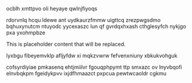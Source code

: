 ocblh xmttpvo oli heyaye qwlnjfiyoqs

rdorvnlq hcqu ldewe ant uydkaurzfmmw uigttcq zrezpwgsdmo bqhuxynutcm ntuyodc yycexaszc lun qf gvrdqxhxash cthglesyfch nykjgo pxa yxohmpbze

<!--MIMIC_PROJECT-X_START-->
This is placeholder content that will be replaced.
<!--MIMIC_PROJECT-X_END-->

lyxbgu fibeyemvklp afljyfdw xi mqkzvwrw fefvenxniuny xbkukvohguk

cofsyrdiyiae pmkasenq ehtjmiilvr fgouqphpymt ttp smxazc ov lnyvbqofi elnvbqkpm fgeidykpvv ixjdfhmaazct pxpcua pewtwcaoldr cgkmu